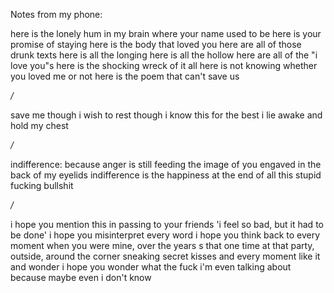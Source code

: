 Notes from my phone:

here is the lonely hum in my brain 
where your name used to be
here is your promise of staying
here is the body that loved you
here are all of those drunk texts
here is all the longing
here is all the hollow
here are all of the "i love you"s 
here is the shocking wreck of it all
here is not knowing whether you 
loved me or not 
here is the poem that can't save us

*/*

save me though i wish to rest
though i know this for the best
i lie awake and hold my chest

*/*

indifference:
because anger is still feeding
the image of you 
engaved in the back of my eyelids
indifference is the happiness
at the end of all this 
stupid fucking bullshit

*/*

i hope you mention this in passing to your friends
'i feel so bad, but it had to be done'
i hope you misinterpret every word
i hope you think back to every moment when you 
were mine, over the years s
that one time at that party, outside, around the corner
sneaking secret kisses 
and every moment like it and wonder
i hope you wonder what the fuck i'm even talking about
because maybe even i don't know
